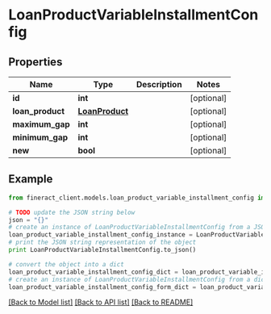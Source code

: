 # LoanProductVariableInstallmentConfig


## Properties

Name | Type | Description | Notes
------------ | ------------- | ------------- | -------------
**id** | **int** |  | [optional] 
**loan_product** | [**LoanProduct**](LoanProduct.md) |  | [optional] 
**maximum_gap** | **int** |  | [optional] 
**minimum_gap** | **int** |  | [optional] 
**new** | **bool** |  | [optional] 

## Example

```python
from fineract_client.models.loan_product_variable_installment_config import LoanProductVariableInstallmentConfig

# TODO update the JSON string below
json = "{}"
# create an instance of LoanProductVariableInstallmentConfig from a JSON string
loan_product_variable_installment_config_instance = LoanProductVariableInstallmentConfig.from_json(json)
# print the JSON string representation of the object
print LoanProductVariableInstallmentConfig.to_json()

# convert the object into a dict
loan_product_variable_installment_config_dict = loan_product_variable_installment_config_instance.to_dict()
# create an instance of LoanProductVariableInstallmentConfig from a dict
loan_product_variable_installment_config_form_dict = loan_product_variable_installment_config.from_dict(loan_product_variable_installment_config_dict)
```
[[Back to Model list]](../README.md#documentation-for-models) [[Back to API list]](../README.md#documentation-for-api-endpoints) [[Back to README]](../README.md)


